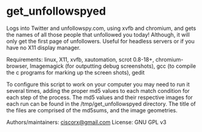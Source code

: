 # get_unfollowspyed

Logs into Twitter and unfollowspy.com, using xvfb and chromium, and
gets the names of all those people that unfollowed you today!
Although, it will only get the first page of unfollowers.  Useful
for headless servers or if you have no X11 display manager.

Requirements: linux, X11, xvfb, xautomation, scrot 0.8-18+,
chromium-browser, Imagemagick (for outputting debug screenshots),
gcc (to compile the c programs for marking up the screen shots),
gedit

To configure this script to work on your computer you may need to
run it several times, adding the proper md5 values to each match
condition for each step of the process.  The md5 values and their
respective images for each run can be found in the
/tmp/get_unfollowspyed directory.  The title of the files are
comprised of the md5sums, and the image geometries.

Authors/maintainers: ciscorx@gmail.com
License: GNU GPL v3